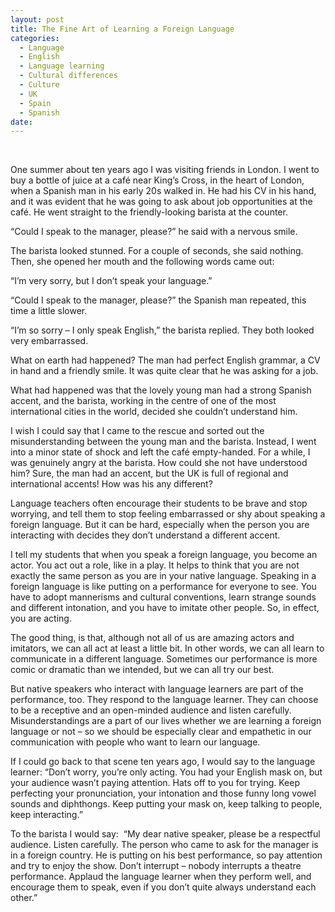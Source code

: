 ```yaml
---
layout: post
title: The Fine Art of Learning a Foreign Language
categories:
  - Language
  - English
  - Language learning
  - Cultural differences
  - Culture
  - UK
  - Spain
  - Spanish
date:
---
```


&nbsp;

One summer about ten years ago I was visiting friends in London. I went to buy a bottle of juice at a caf&eacute; near King’s Cross, in the heart of London, when a Spanish man in his early 20s walked in. He had his CV in his hand, and it was evident that he was going to ask about job opportunities at the caf&eacute;. He went straight to the friendly-looking barista at the counter.

“Could I speak to the manager, please?” he said with a nervous smile.

The barista looked stunned. For a couple of seconds, she said nothing. Then, she opened her mouth and the following words came out:

“I’m very sorry, but I don’t speak your language.”

“Could I speak to the manager, please?” the Spanish man repeated, this time a little slower.

“I’m so sorry – I only speak English,” the barista replied. They both looked very embarrassed.

What on earth had happened? The man had perfect English grammar, a CV in hand and a friendly smile. It was quite clear that he was asking for a job.

What had happened was that the lovely young man had a strong Spanish accent, and the barista, working in the centre of one of the most international cities in the world, decided she couldn’t understand him.

I wish I could say that I came to the rescue and sorted out the misunderstanding between the young man and the barista. Instead, I went into a minor state of shock and left the caf&eacute; empty-handed. For a while, I was genuinely angry at the barista. How could she not have understood him? Sure, the man had an accent, but the UK is full of regional and international accents! How was his any different?

Language teachers often encourage their students to be brave and stop worrying, and tell them to stop feeling embarrassed or shy about speaking a foreign language. But it can be hard, especially when the person you are interacting with decides they don’t understand a different accent.

I tell my students that when you speak a foreign language, you become an actor. You act out a role, like in a play. It helps to think that you are not exactly the same person as you are in your native language. Speaking in a foreign language is like putting on a performance for everyone to see. You have to adopt mannerisms and cultural conventions, learn strange sounds and different intonation, and you have to imitate other people. So, in effect, you are acting.

The good thing, is that, although not all of us are amazing actors and imitators, we can all act at least a little bit. In other words, we can all learn to communicate in a different language. Sometimes our performance is more comic or dramatic than we intended, but we can all try our best.

But native speakers who interact with language learners are part of the performance, too. They respond to the language learner. They can choose to be a receptive and an open-minded audience and listen carefully. Misunderstandings are a part of our lives whether we are learning a foreign language or not – so we should be especially clear and empathetic in our communication with people who want to learn our language.

If I could go back to that scene ten years ago, I would say to the language learner: “Don’t worry, you’re only acting. You had your English mask on, but your audience wasn’t paying attention. Hats off to you for trying. Keep perfecting your pronunciation, your intonation and those funny long vowel sounds and diphthongs. Keep putting your mask on, keep talking to people, keep interacting.”

To the barista I would say: &nbsp;“My dear native speaker, please be a respectful audience. Listen carefully. The person who came to ask for the manager is in a foreign country. He is putting on his best performance, so pay attention and try to enjoy the show. Don’t interrupt – nobody interrupts a theatre performance. Applaud the language learner when they perform well, and encourage them to speak, even if you don’t quite always understand each other.”

&nbsp;